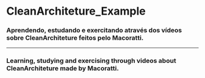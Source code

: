 # CleanArchiteture_Example



### Aprendendo, estudando e exercitando através dos vídeos sobre CleanArchiteture feitos pelo Macoratti.


<hr>

### Learning, studying and exercising through videos about CleanArchiteture made by Macoratti.
